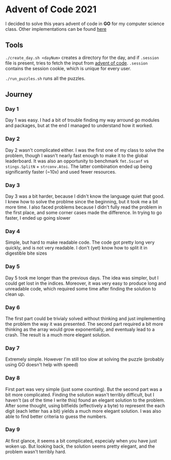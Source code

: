 # Advent of Code 2021

I decided to solve this years advent of code in **GO** for my computer science class. Other implementations can be found [here](https://github.com/mines-nancy/advent-of-code-2021)

## Tools

`./create_day.sh <dayNum>` creates a directory for the day, and if `.session` file is present, tries to fetch the input from [advent of code](adventofcode.com). `.session` contains the session cookie, which is unique for every user.

`./run_puzzles.sh` runs all the puzzles.

## Journey

### Day 1
Day 1 was easy. I had a bit of trouble finding my way arround go modules and packages, but at the end I managed to understand how it worked.

### Day 2
Day 2 wasn't complicated either. I was the first one of my class to solve the problem, though I wasn't nearly fast enough to make it to the global leaderboard.
It was also an opportunity to benchmark `fmt.Sscanf` vs `stings.SplitN` + `strconv.Atoi`. The latter combination ended up being significantly faster (~10x)
and used fewer resources.

### Day 3
Day 3 was a bit harder, because I didn't know the language quiet that good. I knew how to solve the problme since the beginning, but it took me a bit more time. I also faced problems because I didn't fully read the problem in the first place, and some corner cases made the difference. In trying to go faster, I ended up going slower

### Day 4
Simple, but hard to make readable code. The code got pretty long very quickly, and is not very readable. I don't (yet) know how to split it in digestible bite sizes

### Day 5
Day 5 took me longer than the previous days. The idea was simpler, but I could get lost in the indices. Moreover, it was very easy to produce long and unreadable code, which required some time after finding the solution to clean up.

### Day 6
The first part could be trivialy solved without thinking and just implementing the problem the way it was presented. The second part required a bit more thinking as the array would grow exponentially, and eventualy lead to a crash. The result is a much more elegant solution.

### Day 7
Extremely simple. However I'm still too slow at solving the puzzle (probably using GO doesn't help with speed)

### Day 8
First part was very simple (just some counting). But the second part was a bit more complicated. Finding the solution wasn't terribly difficult, but I haven't (as of the time I write this) found an elegant solution to the problem. <br />
After some thought, using bitfields (effectively a byte) to represent the each digit (each letter has a bit) yields a much more elegant solution. I was also able to find better criteria to guess the numbers.

### Day 9
At first glance, it seems a bit complicated, especialy when you have just woken up. But looking back, the solution seems pretty elegant, and the problem wasn't terribly hard.
